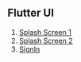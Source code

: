 ## Flutter UI
1. [Splash Screen 1](ui01_splash_screen)
2. [Splash Screen 2](ui02_splash_screen)
3. [SignIn](ui03_sign_in)
